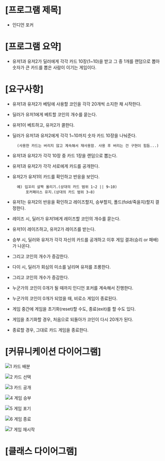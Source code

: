 # [프로그램 제목]


- 인디언 포커




# [프로그램 요약]


- 유저1과 유저2가 딜러에게 각각 카드 10장(1~10)을 받고 그 중 1개를 랜덤으로 뽑아 숫자가 큰 카드를 뽑은 사람이 이기는 게임이다.




# [요구사항]


- 유저1과 유저2가 베팅에 사용할 코인을 각각 20개씩 소지한 채 시작한다.

- 딜러가 유저1에게 베트할 코인의 개수를 묻는다.

- 유저1이 베트하고, 유저2가 콜한다.

- 딜러가 유저1과 유저2에게 각각 1~10까지 숫자 카드 10장을 나눠준다.

		(사용한 카드는 버리지 않고 계속해서 재사용함. 사용 후 버리는 건 구현이 힘듬...)

- 유저1과 유저2가 각각 10장 중 카드 1장을 랜덤으로 뽑는다.

- 유저1과 유저2가 각각 서로에게 카드를 공개한다.

- 유저2가 유저1의 카드를 확인하고 반응을 보인다.

        예) 입꼬리 살짝 올리기.(상대의 카드 범위 1~2 || 9~10)
            포커페이스 유지.(상대의 카드 범위 3~8)

- 유저1는 유저2의 반응을 확인하고 레이즈할지, 승부할지, 폴드(fold/죽을지)할지 결정한다.

- 레이즈 시, 딜러가 유저1에게 레이즈할 코인의 개수를 묻는다.

- 유저1이 레이즈하고, 유저2가 레이즈를 받는다.

- 승부 시, 딜러와 유저가 각각 자신의 카드를 공개하고 이후 게임 결과(승리 or 패배)가 나온다.

- 그리고 코인의 개수가 증감한다.

- 다이 시, 딜러가 회심의 미소를 날리며 유저를 조롱한다.

- 그리고 코인의 개수가 증감한다.

- 누군가의 코인이 0개가 될 때까지 인디언 포커를 계속해서 진행한다.

- 누군가의 코인이 0개가 되었을 때, 비로소 게임이 종료된다.

- 게임 중간에 게임을 초기화(reset)할 수도, 종료(exit)를 할 수도 있다.

- 게임을 초기화할 경우, 처음으로 되돌아가 코인이 다시 20개가 된다.

- 종료할 경우, 그대로 카드 게임을 종료한다.




# [커뮤니케이션 다이어그램]



![1  카드 배분](https://user-images.githubusercontent.com/121847260/213863828-03c757d5-3c8c-49ff-a680-c6f2a8221745.png)


![2  카드 선택](https://user-images.githubusercontent.com/121847260/213863829-e3f2b6f8-fdf7-46f8-8fd5-08501e55bfc4.png)


![3  카드 공개](https://user-images.githubusercontent.com/121847260/213863831-efe67d5a-223a-46c3-8850-4230aa923cd8.png)


![4  게임 승부](https://user-images.githubusercontent.com/121847260/213863833-13bae567-f352-40f2-9249-611ad539ba99.png)


![5  게임 포기](https://user-images.githubusercontent.com/121847260/213863834-336f9c10-b90d-46a3-aec6-f89e886c8d0f.png)


![6  게임 종료](https://user-images.githubusercontent.com/121847260/213863835-d645c4ac-b6e2-4200-a865-b059056c239f.png)


![7  게임 재시작](https://user-images.githubusercontent.com/121847260/213863837-f44a22b5-07bc-4396-802b-691b2999ac22.png)



# [클래스 다이어그램]




